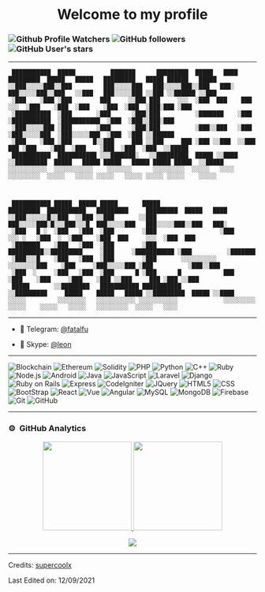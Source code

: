 <h1 align="center">Welcome to my profile</h1>

### ![Github Profile Watchers](https://komarev.com/ghpvc/?username=supercoolx&label=Profile%20views&color=0e75b6&style=flat) ![GitHub followers](https://img.shields.io/github/followers/supercoolx) ![GitHub User's stars](https://img.shields.io/github/stars/supercoolx)

---

```
 ███████████  █████          ███████      █████████  █████   ████   █████████  █████   █████   █████████   █████ ██████   █████
░░███░░░░░███░░███         ███░░░░░███   ███░░░░░███░░███   ███░   ███░░░░░███░░███   ░░███   ███░░░░░███ ░░███ ░░██████ ░░███ 
 ░███    ░███ ░███        ███     ░░███ ███     ░░░  ░███  ███    ███     ░░░  ░███    ░███  ░███    ░███  ░███  ░███░███ ░███ 
 ░██████████  ░███       ░███      ░███░███          ░███████    ░███          ░███████████  ░███████████  ░███  ░███░░███░███ 
 ░███░░░░░███ ░███       ░███      ░███░███          ░███░░███   ░███          ░███░░░░░███  ░███░░░░░███  ░███  ░███ ░░██████ 
 ░███    ░███ ░███      █░░███     ███ ░░███     ███ ░███ ░░███  ░░███     ███ ░███    ░███  ░███    ░███  ░███  ░███  ░░█████ 
 ███████████  ███████████ ░░░███████░   ░░█████████  █████ ░░████ ░░█████████  █████   █████ █████   █████ █████ █████  ░░█████
░░░░░░░░░░░  ░░░░░░░░░░░    ░░░░░░░      ░░░░░░░░░  ░░░░░   ░░░░   ░░░░░░░░░  ░░░░░   ░░░░░ ░░░░░   ░░░░░ ░░░░░ ░░░░░    ░░░░░ 
                                                                                                                               
                                                                                                                               
                                                                                                                               
 ███████████ █████  █████ █████       █████                   █████████  ███████████   █████████     █████████  █████   ████   
░░███░░░░░░█░░███  ░░███ ░░███       ░░███                   ███░░░░░███░█░░░███░░░█  ███░░░░░███   ███░░░░░███░░███   ███░    
 ░███   █ ░  ░███   ░███  ░███        ░███                  ░███    ░░░ ░   ░███  ░  ░███    ░███  ███     ░░░  ░███  ███      
 ░███████    ░███   ░███  ░███        ░███        ██████████░░█████████     ░███     ░███████████ ░███          ░███████       
 ░███░░░█    ░███   ░███  ░███        ░███       ░░░░░░░░░░  ░░░░░░░░███    ░███     ░███░░░░░███ ░███          ░███░░███      
 ░███  ░     ░███   ░███  ░███      █ ░███      █            ███    ░███    ░███     ░███    ░███ ░░███     ███ ░███ ░░███     
 █████       ░░████████   ███████████ ███████████           ░░█████████     █████    █████   █████ ░░█████████  █████ ░░████   
░░░░░         ░░░░░░░░   ░░░░░░░░░░░ ░░░░░░░░░░░             ░░░░░░░░░     ░░░░░    ░░░░░   ░░░░░   ░░░░░░░░░  ░░░░░   ░░░░    
```

---

- 🔗 Telegram: [@fatalfu](https://t.me/fatalfu)

- 🔗 Skype: [@leon](https://join.skype.com/invite/GfTgpROchzA4)

---

![Blockchain](https://img.shields.io/badge/-Blockchain-333333?style=flat&logo=bitcoin)
![Ethereum](https://img.shields.io/badge/-Ethereum-333333?style=flat&logo=ethereum)
![Solidity](https://img.shields.io/badge/-Solidity-333333?style=flat&logo=solidity&logoColor=228475)
![PHP](https://img.shields.io/badge/-PHP-333333?style=flat&logo=PHP)
![Python](https://img.shields.io/badge/-Python-333333?style=flat&logo=python)
![C++](https://img.shields.io/badge/-C++-333333?style=flat&logo=C%2B%2B)
![Ruby](https://img.shields.io/badge/-Ruby-333333?style=flat&logo=Ruby&logoColor=ff3333)
![Node.js](https://img.shields.io/badge/-Node.js-333333?style=flat&logo=node.js)
![Android](https://img.shields.io/badge/-Android-333333?style=flat&logo=android)
![Java](https://img.shields.io/badge/-Java-333333?style=flat&logo=Java)
![JavaScript](https://img.shields.io/badge/-JavaScript-333333?style=flat&logo=javascript)
![Laravel](https://img.shields.io/badge/-Laravel-333333?style=flat&logo=Laravel)
![Django](https://img.shields.io/badge/-Django-333333?style=flat&logo=django)
![Ruby on Rails](https://img.shields.io/badge/-Ruby%20on%20Rails-333333?style=flat&logo=RubyonRails&logoColor=ff3333)
![Express](https://img.shields.io/badge/-Express-333333?style=flat&logo=express)
![CodeIgniter](https://img.shields.io/badge/-CodeIgniter-333333?style=flat&logo=CodeIgniter)
![JQuery](https://img.shields.io/badge/-JQuery-333333?style=flat&logo=jquery)
![HTML5](https://img.shields.io/badge/-HTML5-333333?style=flat&logo=HTML5)
![CSS](https://img.shields.io/badge/-CSS-333333?style=flat&logo=CSS3&logoColor=1572B6)
![BootStrap](https://img.shields.io/badge/-BootStrap-333333?style=flat&logo=bootstrap&logoColor=1572B6)
![React](https://img.shields.io/badge/-React-333333?style=flat&logo=react)
![Vue](https://img.shields.io/badge/-Vue-333333?style=flat&logo=v)
![Angular](https://img.shields.io/badge/-Angular-333333?style=flat&logo=angular)
![MySQL](https://img.shields.io/badge/-MySQL-333333?style=flat&logo=mysql)
![MongoDB](https://img.shields.io/badge/-MongoDB-333333?style=flat&logo=mongodb)
![Firebase](https://img.shields.io/badge/-Firebase-333333?style=flat&logo=firebase)
![Git](https://img.shields.io/badge/-Git-333333?style=flat&logo=git)
![GitHub](https://img.shields.io/badge/-GitHub-333333?style=flat&logo=github)

---
### ⚙️ &nbsp;GitHub Analytics

<p align="center">
<a href="https://github.com/supercoolx">
  <img height="180em" src="https://github-readme-stats-eight-theta.vercel.app/api?username=supercoolx&show_icons=true&theme=algolia&include_all_commits=true&count_private=true"/>
  <img height="180em" src="https://github-readme-stats-eight-theta.vercel.app/api/top-langs/?username=supercoolx&layout=compact&langs_count=8&theme=algolia"/>
</a>
</p>
<p align="center">
<a href="https://github.com/supercoolx">
  <img src="https://activity-graph.herokuapp.com/graph?username=supercoolx&bg_color=050F2C&color=DDDD66&line=00FFFF&point=0000FF"/>
</a>
</p>

----
Credits: [supercoolx](https://github.com/supercoolx)

Last Edited on: 12/09/2021 
